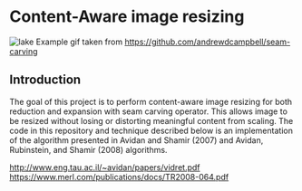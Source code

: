# Content-Aware image resizing
![lake](https://user-images.githubusercontent.com/50963416/156672296-ed6f61ef-0f6f-4f75-8d6a-939f5b834d57.gif)
Example gif taken from https://github.com/andrewdcampbell/seam-carving

## Introduction
The goal of this project is to perform content-aware image resizing for both reduction and expansion with seam carving operator. This allows image to be resized without losing or distorting meaningful content from scaling. The code in this repository and technique described below is an implementation of the algorithm presented in Avidan and Shamir (2007) and Avidan, Rubinstein, and Shamir (2008) algorithms.

http://www.eng.tau.ac.il/~avidan/papers/vidret.pdf
https://www.merl.com/publications/docs/TR2008-064.pdf
